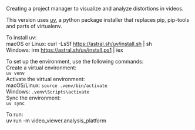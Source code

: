 Creating a project manager to visualize and analyze distortions in videos.<br>

This version uses [uv](https://github.com/astral-sh/uv), a python package installer that replaces pip, pip-tools and parts of virtualenv.<br>

To install uv:<br>
macOS or Linux: curl -LsSf https://astral.sh/uv/install.sh | sh<br>
Windows: irm https://astral.sh/uv/install.ps1 | iex<br>

To set up the environment, use the following commands:<br>
Create a virtual environment:<br>
`uv venv`<br>
Activate the virtual environment:<br>
macOS/Linux: `source .venv/bin/activate`<br>
Windows: `.venv\Scripts\activate`<br>
Sync the environment:<br>
`uv sync`<br>

To run:<br>
uv run -m video_viewer.analysis_platform